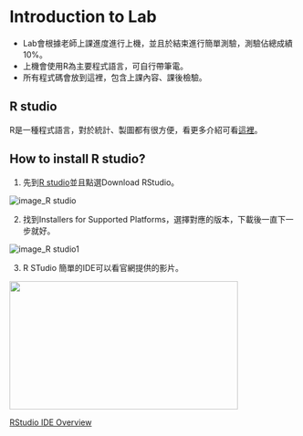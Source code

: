 # Introduction to Lab
* Lab會根據老師上課進度進行上機，並且於結束進行簡單測驗，測驗佔總成績10%。
* 上機會使用R為主要程式語言，可自行帶筆電。
* 所有程式碼會放到這裡，包含上課內容、課後檢驗。

## R studio
R是一種程式語言，對於統計、製圖都有很方便，看更多介紹可看[這裡](https://www.r-project.org/about.html)。
## How to install R studio?

1. 先到[R studio](https://www.rstudio.com/)並且點選Download RStudio。



![image_R studio](https://github.com/Piercecyl/R_Statistics/blob/master/image/R.PNG)

2. 找到Installers for Supported Platforms，選擇對應的版本，下載後一直下一步就好。




![image_R studio1](https://github.com/Piercecyl/R_Statistics/blob/master/image/R2.png)

3. R STudio 簡單的IDE可以看官網提供的影片。



<p><a href="https://www.rstudio.com/products/rstudio/?wvideo=520zbd3tij"><img src="https://embedwistia-a.akamaihd.net/deliveries/260e6e980f526abaedf8ef3378270c899da74f08.jpg?image_play_button_size=2x&amp;image_crop_resized=960x540&amp;image_play_button=1&amp;image_play_button_color=71a5d4e0" width="1400" height="500" style="width: 400px; height: 225px;"></a></p><p><a href="https://www.rstudio.com/products/rstudio/?wvideo=520zbd3tij">RStudio IDE Overview</a></p>





